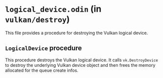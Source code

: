 # `logical_device.odin` (in `vulkan/destroy`)

This file provides a procedure for destroying the Vulkan logical device.

## `LogicalDevice` procedure

This procedure destroys the Vulkan logical device. It calls `vk.DestroyDevice` to destroy the underlying Vulkan device object and then frees the memory allocated for the queue create infos.

